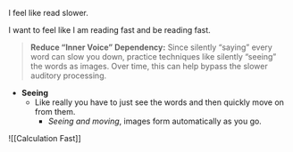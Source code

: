 I feel like read slower.

I want to feel like I am reading fast and be reading fast.


> **Reduce “Inner Voice” Dependency:** Since silently “saying” every word can slow you down, practice techniques like silently “seeing” the words as images. Over time, this can help bypass the slower auditory processing.
- **Seeing**
    - Like really you have to just see the words and then quickly move on from them.
        - *Seeing and moving*, images form automatically as you go.


![[Calculation Fast]]